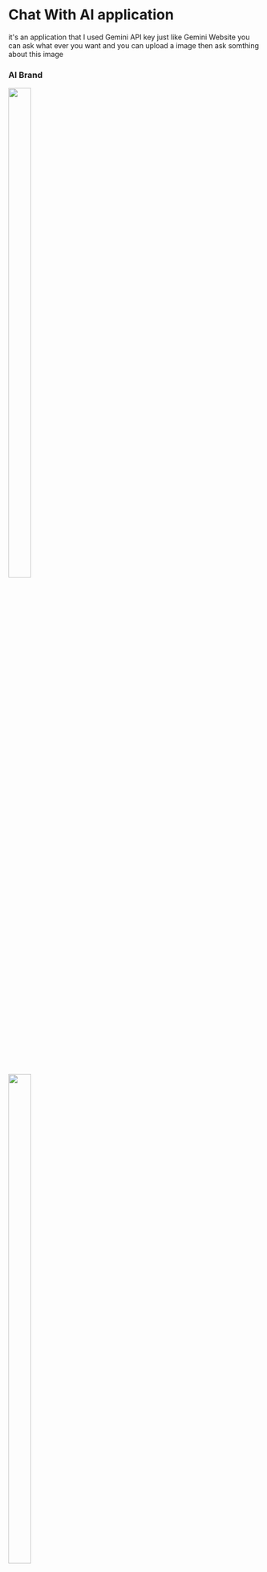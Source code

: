 # Chat With AI application
it's an application that I used Gemini API key just like Gemini Website you can ask what ever you want and you can upload a image then ask somthing about this image

### AI Brand
<img src="[https://firebasestorage.googleapis.com/v0/b/postappwithkotlin.appspot.com/o/Activities%2FAI%2FAIText.jpg?alt=media&token=6c1d3db8-4fd3-44e0-b731-012c3a20f73d](https://firebasestorage.googleapis.com/v0/b/postappwithkotlin.appspot.com/o/Activities%2Fchat%20with%20ai%2Fai_brand.png?alt=media&token=ebdedbe5-8c83-4e64-9e34-67ff228478aa)"
width="30%" height="50%">

<img src="https://firebasestorage.googleapis.com/v0/b/postappwithkotlin.appspot.com/o/Activities%2FAI%2FAIImage.jpg?alt=media&token=971a2f35-8c98-4cb9-a002-376a47c3d4a5"
width="30%" height="50%">

<img src="[https://firebasestorage.googleapis.com/v0/b/postappwithkotlin.appspot.com/o/Activities%2FAI%2FAIImage.jpg?alt=media&token=971a2f35-8c98-4cb9-a002-376a47c3d4a5](https://firebasestorage.googleapis.com/v0/b/postappwithkotlin.appspot.com/o/Activities%2Fchat%20with%20ai%2FScreenshot_20250209_212659.png?alt=media&token=5bb5dbdd-f7b5-4884-aa10-099a88c20534)"
width="30%" height="50%">
